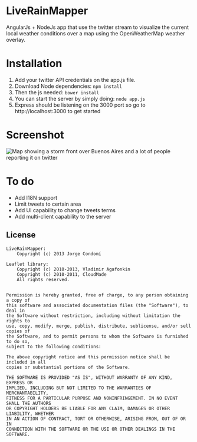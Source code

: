 LiveRainMapper
==============
AngularJs + NodeJs app that use the twitter stream to visualize the current local weather conditions over a map using the OpenWeatherMap weather overlay.


Installation
=======================

1. Add your twitter API credentials on the app.js file.
2. Download Node dependencies: ```npm install```
3. Then the js needed: ```bower install```
4. You can start the server by simply doing: ```node app.js```
5. Express should be listening on the 3000 port so go to http://localhost:3000 to get started


Screenshot
=======================
![Map showing a storm front over Buenos Aires and a lot of people reporting it on twitter](https://raw.github.com/ravenlp/LiveRainMapper/master/screenshot.png "LiveRainMapper Screenshot")


To do
=======================
* Add I18N support
* Limit tweets to certain area
* Add UI capability to change tweets terms
* Add multi-client capability to the server

## License

```
LiveRainMapper:
    Copyright (c) 2013 Jorge Condomí

Leaflet library:
    Copyright (c) 2010-2013, Vladimir Agafonkin
    Copyright (c) 2010-2011, CloudMade
    All rights reserved.


Permission is hereby granted, free of charge, to any person obtaining a copy of
this software and associated documentation files (the "Software"), to deal in
the Software without restriction, including without limitation the rights to
use, copy, modify, merge, publish, distribute, sublicense, and/or sell copies of
the Software, and to permit persons to whom the Software is furnished to do so,
subject to the following conditions:

The above copyright notice and this permission notice shall be included in all
copies or substantial portions of the Software.

THE SOFTWARE IS PROVIDED "AS IS", WITHOUT WARRANTY OF ANY KIND, EXPRESS OR
IMPLIED, INCLUDING BUT NOT LIMITED TO THE WARRANTIES OF MERCHANTABILITY,
FITNESS FOR A PARTICULAR PURPOSE AND NONINFRINGEMENT. IN NO EVENT SHALL THE AUTHORS
OR COPYRIGHT HOLDERS BE LIABLE FOR ANY CLAIM, DAMAGES OR OTHER LIABILITY, WHETHER
IN AN ACTION OF CONTRACT, TORT OR OTHERWISE, ARISING FROM, OUT OF OR IN
CONNECTION WITH THE SOFTWARE OR THE USE OR OTHER DEALINGS IN THE SOFTWARE.
```